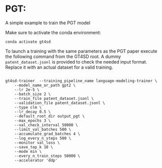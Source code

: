 # PGT: 

A simple example to train the PGT model

Make sure to activate the conda environment:

```console
conda activate gt4sd
```

To launch a training with the same parameters as the PGT paper execute the following command from the GT4SD root. A dummy `patent_dataset.jsonl` is provided to check the needed input format. Replace it with an actual dataset for a valid training.

```console

gt4sd-trainer  --training_pipeline_name language-modeling-trainer \
    --model_name_or_path gpt2 \
    --lr 2e-5 \
    --batch_size 2 \
    --train_file patent_dataset.jsonl \
    --validation_file patent_dataset.jsonl \
    --type clm \
    --lr_decay 0.5 \
    --default_root_dir output_pgt \
    --max_epochs 3 \
    --val_check_interval 50000 \
    --limit_val_batches 500 \
    --accumulate_grad_batches 4 \
    --log_every_n_steps 500 \
    --monitor val_loss \
    --save_top_k 10 \
    --mode min \
    --every_n_train_steps 50000 \
    --accelerator 'ddp' 
```


